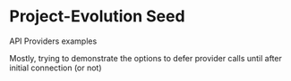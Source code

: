 Project-Evolution Seed
======================

API Providers examples

Mostly, trying to demonstrate the options to defer provider calls until after initial connection (or not)
